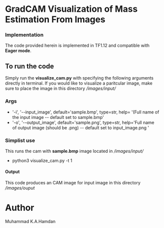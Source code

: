 # GradCAM Visualization of Mass Estimation From Images
### Implementation
The code provided herein is implemented in TF1.12 and compatible with **Eager mode**.

## To run the code
Simply run the **visualize_cam.py** with specifying the following arguments directly in terminal.
If you would like to visualize a paritcular image, make sure to place the image in this directory */images/input/*

### Args
* '-i', '--input_image', default='sample.bmp', type=str, help= '(Full name of the input image -- default set to sample.bmp'
* '-o', '--output_image', default='sample.png', type=str,   help='Full name of output image (should be .png) -- default set to input_image.png '

### Simplist use  
This runs the cam with **sample.bmp** image located in *_/images/input/_* 
 - python3 visualize_cam.py -t 1 

#### Output
This code produces an CAM image for input image in this directory */images/ouput*


# Author
Muhammad K.A.Hamdan
